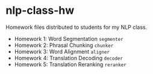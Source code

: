 nlp-class-hw
============

Homework files distributed to students for my NLP class.

- Homework 1: Word Segmentation `segmenter`
- Homework 2: Phrasal Chunking `chunker`
- Homework 3: Word Alignment `aligner`
- Homework 4: Translation Decoding `decoder`
- Homework 5: Translation Reranking `reranker`


